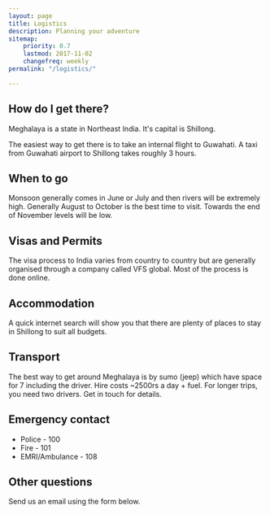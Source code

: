```yaml
---
layout: page
title: Logistics
description: Planning your adventure
sitemap:
    priority: 0.7
    lastmod: 2017-11-02
    changefreq: weekly
permalink: "/logistics/"

---
```


## How do I get there?
Meghalaya is a state in Northeast India. It's capital is Shillong.

The easiest way to get there is to take an internal flight to Guwahati. A taxi from Guwahati airport to Shillong takes roughly 3 hours.

## When to go
Monsoon generally comes in June or July and then rivers will be extremely high. Generally August to October is the best time to visit. Towards the end of November levels will be low.

## Visas and Permits
The visa process to India varies from country to country but are generally organised through a company called VFS global.
Most of the process is done online.

## Accommodation​
A quick internet search will show you that there are plenty of places to stay in Shillong to suit all budgets.

## Transport
The best way to get around Meghalaya is by sumo (jeep) which have space for 7 including the driver. Hire costs ~2500rs a day + fuel. For longer trips, you need two drivers.​
Get in touch for details.

## Emergency contact
* Police - 100
* Fire - 101
* EMRI/Ambulance - 108

## Other questions
Send us an email using the form below.